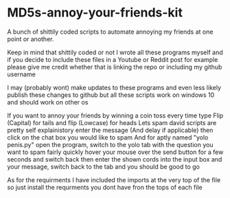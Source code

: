 # MD5s-annoy-your-friends-kit
A bunch of shittily coded scripts to automate annoying my friends at one point or another.

Keep in mind that shittily coded or not I wrote all these programs myself and if you decide to include these files in a Youtube or Reddit post for example please give me credit whether that is linking the repo or including my github username

I may (probably wont) make updates to these programs and even less likely publish these changes to github but all these scripts work on windows 10 and should work on other os

If you want to annoy your friends by winning a coin toss every time type Flip (Capital) for tails and flip (Lowcase) for heads 
Lets spam david scripts are pretty self explainistory enter the message (And delay if applicable) then click on the chat box you would like to spam
And for aptly named "yolo penis.py" open the program, switch to the yolo tab with the question  you want to spam fairly quickly hover your mouse over the send button for a few seconds and switch back then enter the shown cords into the input box and your message, switch back to the tab and you should be good to go

As for the requirments I have included the imports at the very top of the file so just install the requrments you dont have fron the tops of each file
